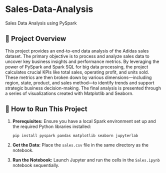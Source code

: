 # Sales-Data-Analysis
Sales Data Analysis using PySpark

## 🚀 Project Overview

This project provides an end-to-end data analysis of the Adidas sales dataset. The primary objective is to process and analyze sales data to uncover key business insights and performance metrics. By leveraging the power of PySpark and Spark SQL for big data processing, the project calculates crucial KPIs like total sales, operating profit, and units sold. These metrics are then broken down by various dimensions—including region, state, product, and sales method—to identify trends and support strategic business decision-making. The final analysis is presented through a series of visualizations created with Matplotlib and Seaborn.

## 🔧 How to Run This Project

1.  **Prerequisites:** Ensure you have a local Spark environment set up and the required Python libraries installed:
    ```bash
    pip install pyspark pandas matplotlib seaborn jupyterlab
    ```

2.  **Get the Data:** Place the `sales.csv` file in the same directory as the notebook.

3.  **Run the Notebook:** Launch Jupyter and run the cells in the `Sales.ipynb` notebook sequentially.


